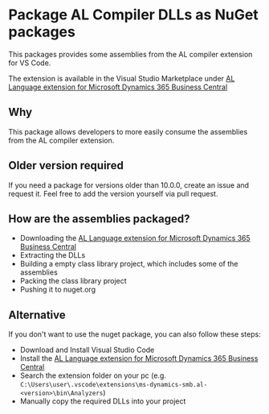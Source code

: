 # Package AL Compiler DLLs as NuGet packages

This packages provides some assemblies from the AL compiler extension for VS Code.

The extension is available in the Visual Studio Marketplace under [AL Language extension for Microsoft Dynamics 365 Business Central](https://marketplace.visualstudio.com/items?itemName=ms-dynamics-smb.al)

## Why

This package allows developers to more easily consume the assemblies from the AL compiler extension.

## Older version required

If you need a package for versions older than 10.0.0, create an issue and request it. Feel free to add the version yourself via pull request.

## How are the assemblies packaged?

- Downloading the [AL Language extension for Microsoft Dynamics 365 Business Central](https://marketplace.visualstudio.com/items?itemName=ms-dynamics-smb.al)
- Extracting the DLLs
- Building a empty class library project, which includes some of the assemblies
- Packing the class library project
- Pushing it to nuget.org

## Alternative

If you don't want to use the nuget package, you can also follow these steps:

- Download and Install Visual Studio Code
- Install the [AL Language extension for Microsoft Dynamics 365 Business Central](https://marketplace.visualstudio.com/items?itemName=ms-dynamics-smb.al)
- Search the extension folder on your pc (e.g. ``C:\Users\user\.vscode\extensions\ms-dynamics-smb.al-<version>\bin\Analyzers``)
- Manually copy the required DLLs into your project
